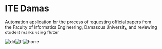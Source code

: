 # ITE Damas 

Automation application for the process of requesting official papers from the Faculty of Informatics Engineering, Damascus University, and reviewing student marks
using flutter



![dd](https://user-images.githubusercontent.com/103268849/224373201-2d98af45-6a2f-406c-a402-12f68a025e30.jpg)![ff](https://user-images.githubusercontent.com/103268849/224373222-6b62a17d-2351-45c8-89f6-a3b233e2a098.jpg)![home](https://user-images.githubusercontent.com/103268849/224373225-f77514c7-afc6-4d4f-926d-ca035547a767.jpg)
